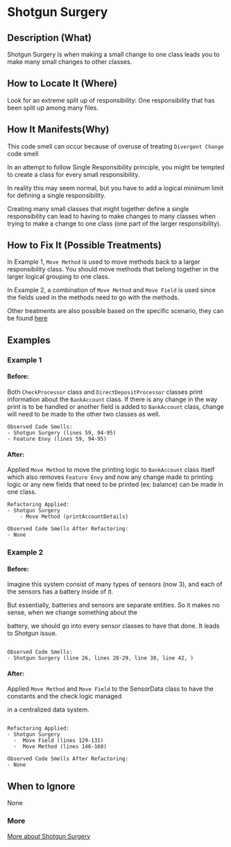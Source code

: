 # Shotgun Surgery

## Description (What)

Shotgun Surgery is when making a small change to one class leads you to make many small changes to other classes.

## How to Locate It (Where)

Look for an extreme split up of responsibility: One responsibility that has been split up among many files.

## How It Manifests(Why)

This code smell can occur because of overuse of treating `Divergent Change` code smell

In an attempt to follow Single Responsibility principle, you might be tempted to create a class for every small responsibility. 

In reality this may seem normal, but you have to add a logical minimum limit for defining a single responsibility. 

Creating many small classes that might together define a single responsibility can lead to having to make changes to many classes when trying to make a change to one class (one part of the larger responsibility).

## How to Fix It (Possible Treatments)

In Example 1, `Move Method` is used to move methods back to a larger responsibility class. You should move methods that belong together in the larger logical grouping to one class.

In Example 2, a combination of `Move Method` and `Move Field` is used since the fields used in the methods need to go with the methods.

Other treatments are also possible based on the specific scenario, they can be found [here](https://refactoring.guru/smells/shotgun-surgery#:~:text=Treatment)

## Examples

### Example 1

#### Before:

Both `CheckProcessor` class and `DirectDepositProcessor` classes print information about the `BankAccount` class. If there is any change in the way print is to be handled or another field is added to `BankAccount` class, change will need to be made to the other two classes as well.

```
Observed Code Smells:
- Shotgun Surgery (lines 59, 94-95)
- Feature Envy (lines 59, 94-95)
```

#### After:

Applied `Move Method` to move the printing logic to `BankAccount` class itself which also removes `Feature Envy` and now any change made to printing logic or any new fields that need to be printed (ex: balance) can be made in one class.

```
Refactoring Applied:
- Shotgun Surgery
    - Move Method (printAccountDetails)
```

```
Observed Code Smells After Refactoring:
- None
```

### Example 2

#### Before:

Imagine this system consist of many types of sensors (now 3), and each of the sensors has a battery inside of it.

But essentially, batteries and sensors are separate entities. So it makes no sense, when we change something about the  

battery, we should go into every sensor classes to have that done. It leads to Shotgun issue.
```

Observed Code Smells:
- Shotgun Surgery (line 26, lines 28-29, line 38, line 42, )
```

#### After:

Applied `Move Method` and `Move Field` to the SensorData class to have the constants and the check logic managed

in a centralized data system.
```

Refactoring Applied:
- Shotgun Surgery 
  -  Move Field (lines 129-131)
  -  Move Method (lines 146-160)
```

```
Observed Code Smells After Refactoring:
- None
```

## When to Ignore

None

### More

[More about Shotgun Surgery](https://refactoring.guru/smells/shotgun-surgery)
